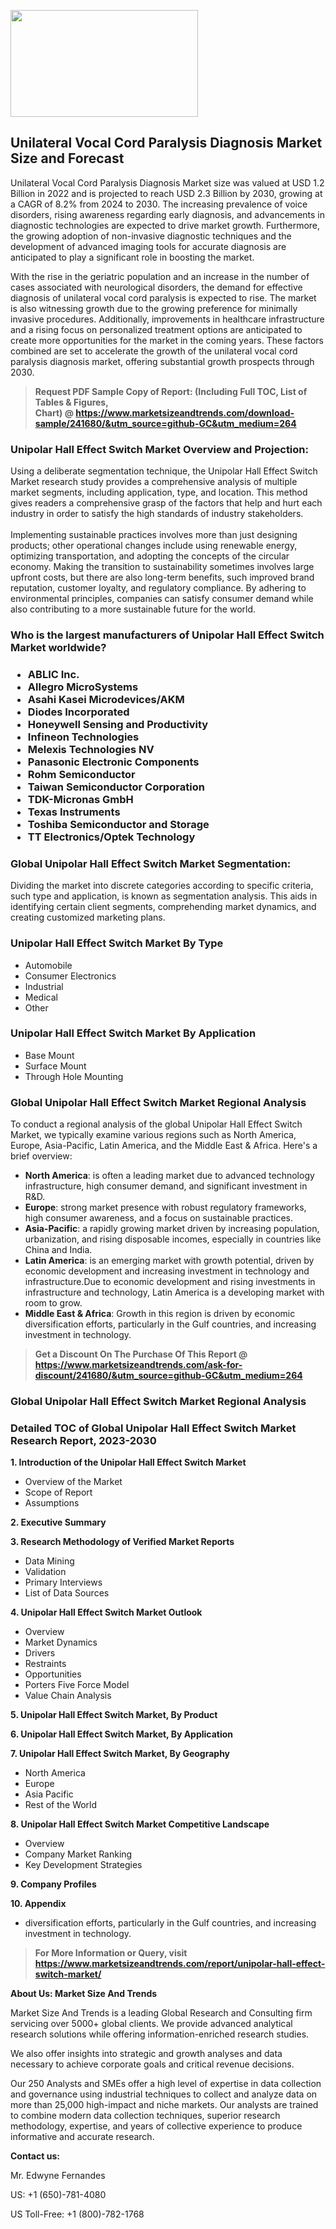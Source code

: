 <p><img class="alignnone size-medium wp-image-20088" src="https://ffe5etoiles.com/wp-content/uploads/2024/12/MST1-300x171.png" alt="" width="300" height="171" /></p><h2>Unilateral Vocal Cord Paralysis Diagnosis Market Size and Forecast</h2><p>Unilateral Vocal Cord Paralysis Diagnosis Market size was valued at USD 1.2 Billion in 2022 and is projected to reach USD 2.3 Billion by 2030, growing at a CAGR of 8.2% from 2024 to 2030. The increasing prevalence of voice disorders, rising awareness regarding early diagnosis, and advancements in diagnostic technologies are expected to drive market growth. Furthermore, the growing adoption of non-invasive diagnostic techniques and the development of advanced imaging tools for accurate diagnosis are anticipated to play a significant role in boosting the market.</p><p>With the rise in the geriatric population and an increase in the number of cases associated with neurological disorders, the demand for effective diagnosis of unilateral vocal cord paralysis is expected to rise. The market is also witnessing growth due to the growing preference for minimally invasive procedures. Additionally, improvements in healthcare infrastructure and a rising focus on personalized treatment options are anticipated to create more opportunities for the market in the coming years. These factors combined are set to accelerate the growth of the unilateral vocal cord paralysis diagnosis market, offering substantial growth prospects through 2030.</p></p><blockquote id="" class=""><strong>Request PDF Sample Copy of Report: (Including Full TOC, List of Tables &amp; Figures, Chart)&nbsp;@&nbsp;<strong><a href="https://www.marketsizeandtrends.com/download-sample/241680/&utm_source=github-GC&utm_medium=264" target="_blank">https://www.marketsizeandtrends.com/download-sample/241680/&utm_source=github-GC&utm_medium=264</a></strong></strong></blockquote><h3 id="" class="">Unipolar Hall Effect Switch Market&nbsp;Overview and Projection:</h3><p id="" class="">Using a deliberate segmentation technique, the Unipolar Hall Effect Switch Market research study provides a comprehensive analysis of multiple market segments, including application, type, and location. This method gives readers a comprehensive grasp of the factors that help and hurt each industry in order to satisfy the high standards of industry stakeholders. <br /> <br />Implementing sustainable practices involves more than just designing products; other operational changes include using renewable energy, optimizing transportation, and adopting the concepts of the circular economy. Making the transition to sustainability sometimes involves large upfront costs, but there are also long-term benefits, such improved brand reputation, customer loyalty, and regulatory compliance. By adhering to environmental principles, companies can satisfy consumer demand while also contributing to a more sustainable future for the world.</p><h3 id="" class="">Who is the largest manufacturers of&nbsp;Unipolar Hall Effect Switch Market worldwide?</h3><h3 class=""><p><ul><li>ABLIC Inc. </li><li> Allegro MicroSystems </li><li> Asahi Kasei Microdevices/AKM </li><li> Diodes Incorporated </li><li> Honeywell Sensing and Productivity </li><li> Infineon Technologies </li><li> Melexis Technologies NV </li><li> Panasonic Electronic Components </li><li> Rohm Semiconductor </li><li> Taiwan Semiconductor Corporation </li><li> TDK-Micronas GmbH </li><li> Texas Instruments </li><li> Toshiba Semiconductor and Storage </li><li> TT Electronics/Optek Technology</li></ul></p></h3><h3 id="" class="">Global&nbsp;Unipolar Hall Effect Switch Market Segmentation:</h3><p id="" class="">Dividing the market into discrete categories according to specific criteria, such type and application, is known as segmentation analysis. This aids in identifying certain client segments, comprehending market dynamics, and creating customized marketing plans.</p><h3 id="" class="">Unipolar Hall Effect Switch Market&nbsp;By Type</h3><p><p><ul><li>Automobile</li><li> Consumer Electronics</li><li> Industrial</li><li> Medical</li><li> Other</p></li></ul></p></p><h3 id="" class="">Unipolar Hall Effect Switch Market&nbsp;By Application</h3><p class=""><p><ul><li>Base Mount</li><li> Surface Mount</li><li> Through Hole Mounting</li></ul></p></p><h3 id="" class="">Global Unipolar Hall Effect Switch Market Regional Analysis</h3><p id="" class="">To conduct a regional analysis of the global Unipolar Hall Effect Switch Market, we typically examine various regions such as North America, Europe, Asia-Pacific, Latin America, and the Middle East &amp; Africa. Here's a brief overview:</p><ul><li><strong>North America</strong>: is often a leading market due to advanced technology infrastructure, high consumer demand, and significant investment in R&amp;D.</li><li><strong>Europe</strong>: strong market presence with robust regulatory frameworks, high consumer awareness, and a focus on sustainable practices.</li><li><strong>Asia-Pacific</strong>: a rapidly growing market driven by increasing population, urbanization, and rising disposable incomes, especially in countries like China and India.</li><li><strong>Latin America</strong>: is an emerging market with growth potential, driven by economic development and increasing investment in technology and infrastructure.Due to economic development and rising investments in infrastructure and technology, Latin America is a developing market with room to grow.</li><li><strong>Middle East &amp; Africa</strong>: Growth in this region is driven by economic diversification efforts, particularly in the Gulf countries, and increasing investment in technology.</li></ul><blockquote id="" class=""><strong>Get a Discount On The Purchase Of This Report @ <strong><a href="https://www.marketsizeandtrends.com/ask-for-discount/241680/&utm_source=github-GC&utm_medium=264" target="_blank">https://www.marketsizeandtrends.com/ask-for-discount/241680/&utm_source=github-GC&utm_medium=264</a></strong></strong></blockquote><h3 id="" class="">Global Unipolar Hall Effect Switch Market Regional Analysis</h3><h3 id="" class="">Detailed TOC of Global Unipolar Hall Effect Switch Market Research Report, 2023-2030</h3><p id="" class=""><strong>1. Introduction of the Unipolar Hall Effect Switch Market</strong></p><ul><li>Overview of the Market</li><li>Scope of Report</li><li>Assumptions</li></ul><p id="" class=""><strong>2. Executive Summary</strong></p><p id="" class=""><strong>3. Research Methodology of Verified Market Reports</strong></p><ul><li>Data Mining</li><li>Validation</li><li>Primary Interviews</li><li>List of Data Sources</li></ul><p id="" class=""><strong>4. Unipolar Hall Effect Switch Market Outlook</strong></p><ul><li>Overview</li><li>Market Dynamics</li><li>Drivers</li><li>Restraints</li><li>Opportunities</li><li>Porters Five Force Model</li><li>Value Chain Analysis</li></ul><p id="" class=""><strong>5. Unipolar Hall Effect Switch Market, By Product</strong></p><p id="" class=""><strong>6. Unipolar Hall Effect Switch Market, By Application</strong></p><p id="" class=""><strong>7. Unipolar Hall Effect Switch Market, By Geography</strong></p><ul><li>North America</li><li>Europe</li><li>Asia Pacific</li><li>Rest of the World</li></ul><p id="" class=""><strong>8. Unipolar Hall Effect Switch Market Competitive Landscape</strong></p><ul><li>Overview</li><li>Company Market Ranking</li><li>Key Development Strategies</li></ul><p id="" class=""><strong>9. Company Profiles</strong></p><p id="" class=""><strong>10. Appendix</strong></p><ul><li>diversification efforts, particularly in the Gulf countries, and increasing investment in technology.</li></ul><blockquote id="" class=""><strong>For More Information or Query, visit <strong><strong><a href="https://www.marketsizeandtrends.com/report/unipolar-hall-effect-switch-market/" target="_blank">https://www.marketsizeandtrends.com/report/unipolar-hall-effect-switch-market/</a></strong></strong></strong></blockquote><p id="" class=""><strong>About Us: Market Size And Trends</strong></p><p id="" class="">Market Size And Trends is a leading Global Research and Consulting firm servicing over 5000+ global clients. We provide advanced analytical research solutions while offering information-enriched research studies.</p><p id="" class="">We also offer insights into strategic and growth analyses and data necessary to achieve corporate goals and critical revenue decisions.</p><p id="" class="">Our 250 Analysts and SMEs offer a high level of expertise in data collection and governance using industrial techniques to collect and analyze data on more than 25,000 high-impact and niche markets. Our analysts are trained to combine modern data collection techniques, superior research methodology, expertise, and years of collective experience to produce informative and accurate research.</p><p id="" class=""><strong>Contact us:</strong></p><p id="" class="">Mr. Edwyne Fernandes</p><p id="" class="">US: +1 (650)-781-4080</p><p id="" class="">US Toll-Free: +1 (800)-782-1768</p>
